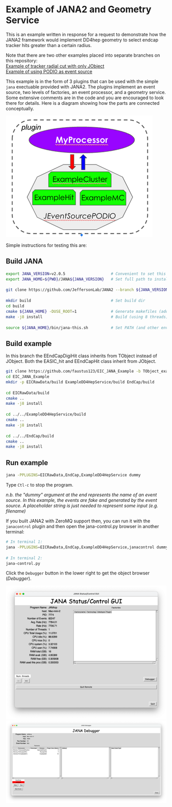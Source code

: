 # Example of JANA2 and Geometry Service 
This is an example written in response for a request to demonstrate how the JANA2 framework would implement DD4hep geometry to select endcap tracker hits greater than a certain radius. 

Note that there are two other examples placed into separate branches on this repository:<br>
[Example of tracker radial cut with only JObject](https://github.com/faustus123/EIC_JANA_Example)<br>
[Example of using PODIO as event source](https://github.com/faustus123/EIC_JANA_Example/tree/PODIO_example)<br>

This example is in the form of 3 plugins that can be used with the simple `jana` exectuable provided with JANA2. The plugins implement an event source, two levels of factories, an event processor, and a geometry service. Some extensive comments are in the code and you are encouraged to look there for details. Here is a diagram showing how the parts are connected conceptually.

![Conceptual diagram](docs/diagram.png?raw=true "Conceptual Diagram of Example")

Simple instructions for testing this are:

## Build JANA
~~~ bash
export JANA_VERSION=v2.0.5                    # Convenient to set this once for specific release
export JANA_HOME=${PWD}/JANA${JANA_VERSION}   # Set full path to install dir

git clone https://github.com/JeffersonLab/JANA2 --branch ${JANA_VERSION} ${JANA_HOME}  # Get JANA2

mkdir build                                   # Set build dir
cd build
cmake ${JANA_HOME} -DUSE_ROOT=1               # Generate makefiles (add -DUSE_ZEROMQ=1 if you have ZeroMQ available) 
make -j8 install                              # Build (using 8 threads) and install

source ${JANA_HOME}/bin/jana-this.sh          # Set PATH (and other envars)
~~~

## Build example
In this branch the EEndCapDigiHit class inherits from TObject instead of JObject.
Both the EASIC_hit and EEndCapHit class inherit from JObject.
~~~ bash
git clone https://github.com/faustus123/EIC_JANA_Example -b TObject_example
cd EIC_JANA_Example
mkdir -p EICRawData/build ExampleDD4HepService/build EndCap/build

cd EICRawData/build
cmake ..
make -j8 install

cd ../../ExampleDD4HepService/build
cmake ..
make -j8 install

cd ../../EndCap/build
cmake ..
make -j8 install
~~~

## Run example
~~~ bash
jana -PPLUGINS=EICRawData,EndCap,ExampleDD4HepService dummy
~~~
Type `Ctl-c` to stop the program.

_n.b. the "dummy" argument at the end represents the name of an event source. In this example, the events are fake and generated by the event source. A placeholder string is just needed to represent some input (e.g. filename)_

If you built JANA2 with ZeroMQ support then, you can run it with the `janacontrol` plugin and
then open the jana-control.py browser in another terminal:
~~~ bash
# In terminal 1:
jana -PPLUGINS=EICRawData,EndCap,ExampleDD4HepService,janacontrol dummy

# In terminal 2:
jana-control.py
~~~

Click the `Debugger` button in the lower right to get the object browser (_Debugger_).

![jana-control.py GUI](docs/jana-control.png?raw=true "jana-control.py GUI")
![jana-control.py GUI Debugger](docs/jana-control_debugger.png?raw=true "jana-control.py GUI")
